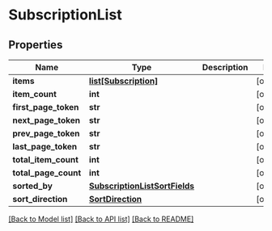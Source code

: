 # SubscriptionList

## Properties
Name | Type | Description | Notes
------------ | ------------- | ------------- | -------------
**items** | [**list[Subscription]**](Subscription.md) |  | [optional] 
**item_count** | **int** |  | [optional] 
**first_page_token** | **str** |  | [optional] 
**next_page_token** | **str** |  | [optional] 
**prev_page_token** | **str** |  | [optional] 
**last_page_token** | **str** |  | [optional] 
**total_item_count** | **int** |  | [optional] 
**total_page_count** | **int** |  | [optional] 
**sorted_by** | [**SubscriptionListSortFields**](SubscriptionListSortFields.md) |  | [optional] 
**sort_direction** | [**SortDirection**](SortDirection.md) |  | [optional] 

[[Back to Model list]](../README.md#documentation-for-models) [[Back to API list]](../README.md#documentation-for-api-endpoints) [[Back to README]](../README.md)


